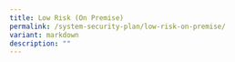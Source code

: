 ```yaml
---
title: Low Risk (On Premise)
permalink: /system-security-plan/low-risk-on-premise/
variant: markdown
description: ""
---
```

